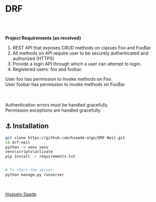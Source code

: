 # DRF

<br>
<br>


**Project Requirements (as received)**
1. REST API that exposes CRUD methods on classes Foo and FooBar
2. All methods on API require user to be securely authenticated and authorized (HTTPS)
3. Provide a login API through which a user can attempt to login.
4. Registered users: foo and foobar.

User foo has permission to invoke methods on Foo.
<br>
User foobar has permission to invoke methods on FooBar

<br><br>
Authentication errors must be handled gracefully.
<br>
Permission exceptions are handled gracefully.


## :anchor: Installation

```sh
git clone https://github.com/hsaade-algo/DRF-Neil.git
cd drf-neil
python -m venv venv
venv\scripts\activate
pip install -r requirements.txt


# To start the server:
python manage.py runserver
```





<br>

[Hussein Saade][website]






[website]: https://maranello.hopto.org